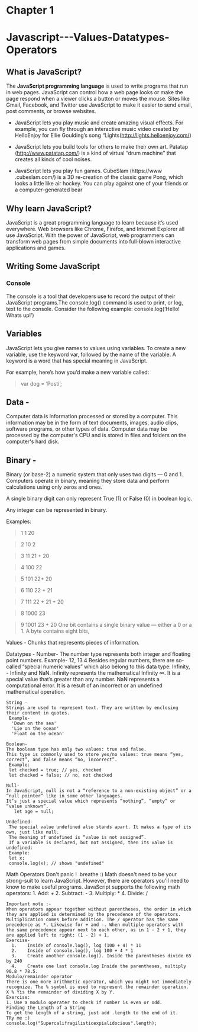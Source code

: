 # Chapter 1
# Javascript---Values-Datatypes-Operators

## What is JavaScript?

The **JavaScript programming language** is used to write programs that run in web pages. JavaScript can control how a web page looks or make the page respond when a viewer clicks a button or moves the mouse. Sites like Gmail, Facebook, and Twitter use JavaScript to make it easier to send email, post comments, or browse websites. 

* JavaScript lets you play music and create amazing visual effects. For example, you can fly through an interactive music video created by HelloEnjoy for Ellie Goulding’s song “Lights(http://lights.helloenjoy.com/)
  
* JavaScript lets you build tools for others to make their own art. Patatap (http://www.patatap.com/) is a kind of virtual “drum machine” that creates all kinds of cool noises.


* JavaScript lets you play fun games. CubeSlam (https://www .cubeslam.com/) is a 3D re-creation of the classic game Pong, which looks a little like air hockey. You can play against one of your friends or a computer-generated bear 

	

## Why learn JavaScript?
JavaScript is a great programming language to learn because it’s used everywhere. Web browsers like Chrome, Firefox, and Internet Explorer all use JavaScript. With the power of JavaScript, web programmers can transform web pages from simple documents into full-blown interactive applications and games.

## Writing Some JavaScript
### Console
The console is a tool that developers use to record the output of their JavaScript programs.The console.log() command is used to print, or log, text to the console. Consider the following example:
console.log(‘Hello! Whats up!’)

## Variables
 JavaScript lets you give names to values using variables. To create a new variable, use the keyword var, followed by the name of the variable. A keyword is a word that has special meaning in JavaScript. 

 For example, here’s how you’d make a new variable called:

>var dog = ‘Posti’;

## Data -  
Computer data is information processed or stored by a computer. This information may be in the form of text documents, images, audio clips, software programs, or other types of data. Computer data may be processed by the computer's CPU and is stored in files and folders on the computer's hard disk.

## Binary - 
Binary (or base-2) a numeric system that only uses two digits — 0 and 1. Computers operate in binary, meaning they store data and perform calculations using only zeros and ones.

A single binary digit can only represent True (1) or False (0) in boolean logic.

Any integer can be represented in binary.

Examples:

>1 	1	20

>2	10	2

>3	11	21 + 20

>4	100	22

>5	101	22+ 20

>6	110	22 + 21

>7	111	22 + 21 + 20

>8	1000	23

>9	1001	23 + 20
    One bit contains a single binary value — either a 0 or a 1. A byte contains eight bits, 

  Values - 
  Chunks that represents pieces of information.
  
  Datatypes - 
    Number- 
    The number type represents both integer and floating point numbers.
      Example- 
      12, 13.4
      Besides regular numbers, there are so-called “special numeric values” which also belong to this data type: Infinity, -         Infinity and NaN.
        Infinity represents the mathematical Infinity ∞. It is a special value that’s greater than any number.
        NaN represents a computational error. It is a result of an incorrect or an undefined mathematical operation.

    String - 
    Strings are used to represent text. They are written by enclosing their content in quotes.
     Example- 
      'Down on the sea'
      'Lie on the ocean'
      'Float on the ocean'
   
    Boolean-
    The boolean type has only two values: true and false.
    This type is commonly used to store yes/no values: true means “yes, correct”, and false means “no, incorrect”.
     Example:
     let checked = true; // yes, checked
     let checked = false; // no, not checked
     
    Null- 
    In JavaScript, null is not a “reference to a non-existing object” or a “null pointer” like in some other languages.
    It’s just a special value which represents “nothing”, “empty” or “value unknown”.
       let age = null;
   
    Undefined- 
     The special value undefined also stands apart. It makes a type of its own, just like null.
     The meaning of undefined is “value is not assigned”.
     If a variable is declared, but not assigned, then its value is undefined:
     Example:
     let x;
     console.log(x); // shows "undefined"
     
  Math Operators
  Don't panic !  breathe :) Math doesn't need to be your strong-suit to learn JavaScript. However, there are operators 	 you'll need to know to make useful programs.
    JavaScript supports the following math operators:
      1.	Add: +
      2.	Subtract: - 
      3.	Multiply: * 
      4.	Divide: /
    
    Important note :- 
    When operators appear together without parentheses, the order in which they are applied is determined by the precedence of the operators. Multiplication comes before addition. The / operator has the same precedence as *. Likewise for + and -. When multiple operators with the same precedence appear next to each other, as in 1 - 2 + 1, they are applied left to right: (1 - 2) + 1.
    Exercise-
      1.	Inside of console.log(), log (100 + 4) * 11 
      2.	Inside of console.log(), log 100 + 4 * 1 
      3.	Create another console.log(). Inside the parentheses divide 65 by 240 
      4.	Create one last console.log Inside the parentheses, multiply 90.8 * 78.5. 
    Modulo/remainder operator
    There is one more arithmetic operator, which you might not immediately recognize. The % symbol is used to represent the remainder operation. X % Yis the remainder of dividing X by Y. 
    Exercise:
    1. Use a modulo operater to check if number is even or odd.
    Finding the Length of a String 
    To get the length of a string, just add .length to the end of it. 
    TRy me :)
    console.log("Supercalifragilisticexpialidocious".length);





